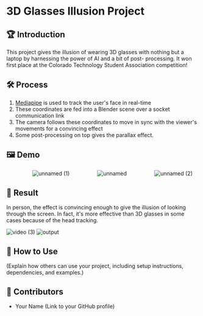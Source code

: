 # 3D Glasses Illusion Project

## 🏆 Introduction
  This project gives the illusion of wearing 3D glasses with nothing but a laptop by harnessing the power of AI and a bit of post- 
  processing. It won first place at the Colorado Technology Student Association competition! 

## 🛠 Process

  1. [Mediapipe](https://google.github.io/mediapipe/solutions/face_mesh.html) is used to track the user's face in real-time
  2. These coordinates are fed into a Blender scene over a socket communication link
  3. The camera follows these coordinates to move in sync with the viewer's movements for a convincing effect
  4. Some post-processing on top gives the parallax effect.

## 🖼 Demo
ㅤㅤㅤㅤㅤ
  ![unnamed (1)](https://github.com/NoahBSchwartz/3D-Screen-Illusion/assets/44248582/89cac639-83b4-4d8b-b3e3-69dc46bbe5a5)
  ㅤㅤㅤㅤㅤ
  ![unnamed](https://github.com/NoahBSchwartz/3D-Screen-Illusion/assets/44248582/9a7b2c2d-a3a0-476a-bb07-dd6613269481)
  ㅤㅤㅤㅤㅤ
  ![unnamed (2)](https://github.com/NoahBSchwartz/3D-Screen-Illusion/assets/44248582/3c98e1c2-a3e9-4cab-93a0-aee8e95b67af)

## 🎉 Result
In person, the effect is convincing enough to give the illusion of looking through the screen. In fact, it's more effective than 3D glasses in some cases because of the head tracking.

![video (3)](https://github.com/NoahBSchwartz/3D-Screen-Illusion/assets/44248582/40b5c3d1-1af1-4af6-b889-17b079b56f3f)
![output](https://github.com/NoahBSchwartz/3D-Screen-Illusion/assets/44248582/6b1d14b5-8afa-4b4b-a650-de67fd948c84)

## 🚀 How to Use

(Explain how others can use your project, including setup instructions, dependencies, and examples.)

## 👥 Contributors

- Your Name (Link to your GitHub profile)


